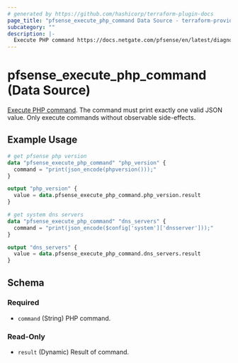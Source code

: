 ```yaml
---
# generated by https://github.com/hashicorp/terraform-plugin-docs
page_title: "pfsense_execute_php_command Data Source - terraform-provider-pfsense"
subcategory: ""
description: |-
  Execute PHP command https://docs.netgate.com/pfsense/en/latest/diagnostics/command-prompt.html#php-execute. The command must print exactly one valid JSON value. Only execute commands without observable side-effects.
---
```


# pfsense_execute_php_command (Data Source)

[Execute PHP command](https://docs.netgate.com/pfsense/en/latest/diagnostics/command-prompt.html#php-execute). The command must print exactly one valid JSON value. Only execute commands without observable side-effects.

## Example Usage

```terraform
# get pfsense php version
data "pfsense_execute_php_command" "php_version" {
  command = "print(json_encode(phpversion()));"
}

output "php_version" {
  value = data.pfsense_execute_php_command.php_version.result
}

# get system dns servers
data "pfsense_execute_php_command" "dns_servers" {
  command = "print(json_encode($config['system']['dnsserver']));"
}

output "dns_servers" {
  value = data.pfsense_execute_php_command.dns_servers.result
}
```

<!-- schema generated by tfplugindocs -->
## Schema

### Required

- `command` (String) PHP command.

### Read-Only

- `result` (Dynamic) Result of command.

